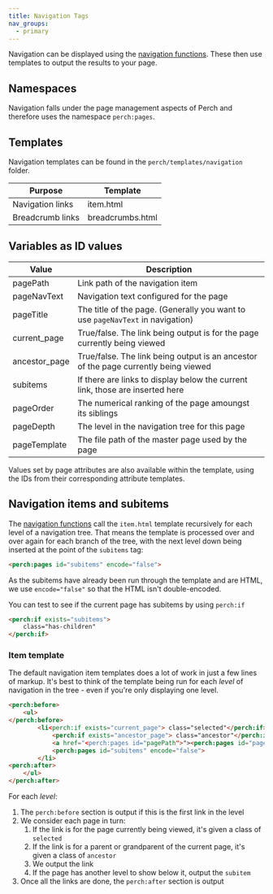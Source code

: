 ```yaml
---
title: Navigation Tags
nav_groups:
  - primary
---
```


Navigation can be displayed using the [navigation functions](/functions/navigation/). These then use templates to output the results to your page.

## Namespaces

Navigation falls under the page management aspects of Perch and therefore uses the namespace `perch:pages`.

## Templates

Navigation templates can be found in the `perch/templates/navigation` folder.

| Purpose | Template |
|-|-|
| Navigation links | item.html |
| Breadcrumb links | breadcrumbs.html |

## Variables as ID values

| Value | Description |
|-|-|
|pagePath|Link path of the navigation item|
|pageNavText|Navigation text configured for the page|
|pageTitle|The title of the page. (Generally you want to use `pageNavText` in navigation)|
|current_page|True/false. The link being output is for the page currently being viewed|
|ancestor_page|True/false. The link being output is an ancestor of the page currently being viewed|
|subitems|If there are links to display below the current link, those are inserted here|
|pageOrder|The numerical ranking of the page amoungst its siblings|
|pageDepth|The level in the navigation tree for this page|
|pageTemplate|The file path of the master page used by the page|

Values set by page attributes are also available within the template, using the IDs from their corresponding attribute templates.

## Navigation items and subitems

The [navigation functions](/functions/navigation/) call the `item.html` template recursively for each level of a navigation tree. That means the template is processed over and over again for each branch of the tree, with the next level down being inserted at the point of the `subitems` tag:

```html
<perch:pages id="subitems" encode="false">
```

As the subitems have already been run through the template and are HTML, we use `encode="false"` so that the HTML isn't double-encoded.

You can test to see if the current page has subitems by using `perch:if`

```html
<perch:if exists="subitems">
    class="has-children"
</perch:if>
```

### Item template

The default navigation item templates does a lot of work in just a few lines of markup. It's best to think of the template being run for each _level_ of navigation in the tree - even if you're only displaying one level.

```html
<perch:before>
    <ul>
</perch:before>
		<li<perch:if exists="current_page"> class="selected"</perch:if>
			<perch:if exists="ancestor_page"> class="ancestor"</perch:if>>
            <a href="<perch:pages id="pagePath">"><perch:pages id="pageNavText"></a>   
            <perch:pages id="subitems" encode="false">
        </li>
<perch:after>
    </ul>
</perch:after>
```
For each _level_:

1. The `perch:before` section is output if this is the first link in the level
2. We consider each page in turn:
	1. If the link is for the page currently being viewed, it's given a class of `selected`
	2. If the link is for a parent or grandparent of the current page, it's given a class of `ancestor`
	3. We output the link
	4. If the page has another level to show below it, output the `subitem`
3. Once all the links are done, the `perch:after` section is output